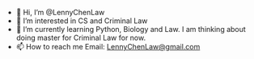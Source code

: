 - 👋 Hi, I’m @LennyChenLaw
- 👀 I’m interested in CS and Criminal Law
- 🌱 I’m currently learning Python, Biology and Law. I am thinking about doing master for Criminal Law for now.
- 📫 How to reach me Email: LennyChenLaw@gmail.com

<!---
LennyChenLaw/LennyChenLaw is a ✨ special ✨ repository because its `README.md` (this file) appears on your GitHub profile.
You can click the Preview link to take a look at your changes.
--->
